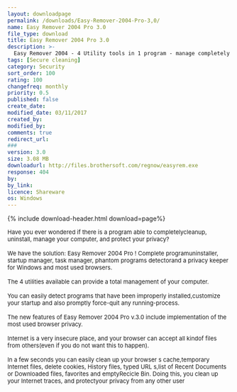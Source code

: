 ```yaml
---
layout: downloadpage
permalink: /downloads/Easy-Remover-2004-Pro-3,0/
name: Easy Remover 2004 Pro 3.0
file_type: download
title: Easy Remover 2004 Pro 3.0
description: >-
  Easy Remover 2004 - 4 Utility tools in 1 program - manage completely and efficiently your PC
tags: [Secure cleaning]
category: Security
sort_order: 100
rating: 100
changefreq: monthly
priority: 0.5
published: false
create_date: 
modified_date: 03/11/2017
created_by: 
modified_by: 
comments: true
redirect_url: 
### 
version: 3.0
size: 3.08 MB
downloadurl: http://files.brothersoft.com/regnow/easyrem.exe
response: 404
by: 
by_link: 
licence: Shareware
os: Windows
---
```


{% include download-header.html download=page%}

<p style="fix-download-text !important">
<p><font size="2">Have you ever wondered if there is a program able to completelycleanup, uninstall, manage your computer, and protect your privacy? <br />
<br />
We have the solution: Easy Remover 2004 Pro ! Complete programuninstaller, startup manager, task manager, phantom programs detectorand a privacy keeper for Windows and most used browsers.<br />
<br />
The 4 utilities available can provide a total management of your computer. <br />
<br />
You can easily detect programs that have been improperly installed,customize your startup and also promptly force-quit any running-process.<br />
<br />
The new features of Easy Remover 2004 Pro v.3.0 include implementation of the most used browser privacy.<br />
<br />
Internet is a very insecure place, and your browser can accept all kindof files from others(even if you do not want this to happen).<br />
<br />
In a few seconds you can easily clean up your browser s cache,temporary Internet files, delete cookies, History files, typed URL s,list of Recent Documents or Downloaded files, favorites and emptyRecicle Bin. Doing this, you clean up your Internet traces, and protectyour privacy from any other user</font></p></p>

